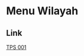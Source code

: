 # Menu Wilayah

## Link

[TPS 001](https://github.com/gigit-pemilu/pemilu-2024-92-papua-barat/tree/main/pilpres/hitung-suara/sub/92-papua-barat/sub/12-pegunungan-arfak/sub/09-minyambaouw/sub/2008-imbonggun/sub/001-tps)

